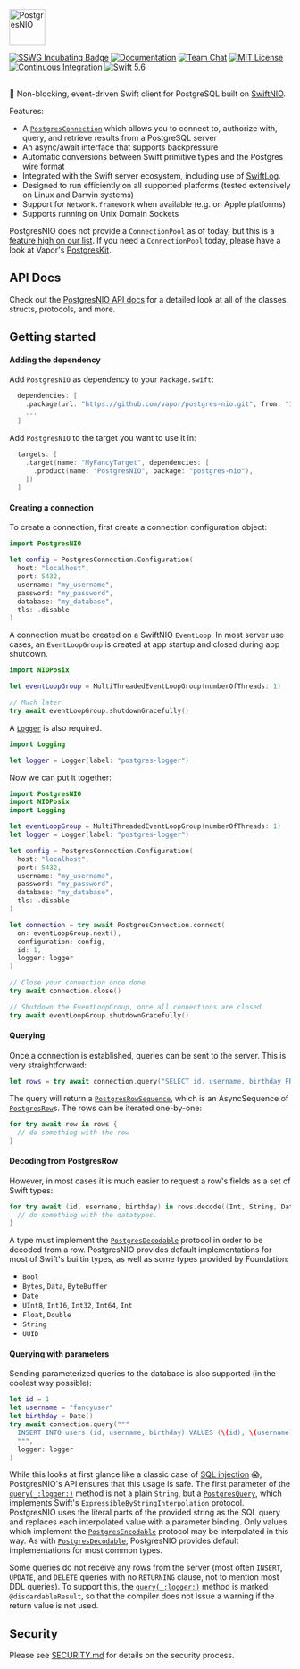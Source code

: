 <img src="https://user-images.githubusercontent.com/1342803/59061804-5548e280-8872-11e9-819f-14f19f16fcb6.png" height="64" alt="PostgresNIO">

[![SSWG Incubating Badge](https://img.shields.io/badge/sswg-incubating-green.svg)][SSWG Incubation]
[![Documentation](http://img.shields.io/badge/read_the-docs-2196f3.svg)][Documentation]
[![Team Chat](https://img.shields.io/discord/431917998102675485.svg)][Team Chat]
[![MIT License](http://img.shields.io/badge/license-MIT-brightgreen.svg)][MIT License]
[![Continuous Integration](https://github.com/vapor/postgres-nio/actions/workflows/test.yml/badge.svg)][Continuous Integration]
[![Swift 5.6](http://img.shields.io/badge/swift-5.6-brightgreen.svg)][Swift 5.6]
<br>
<br>

🐘 Non-blocking, event-driven Swift client for PostgreSQL built on [SwiftNIO].

Features:

- A [`PostgresConnection`] which allows you to connect to, authorize with, query, and retrieve results from a PostgreSQL server
- An async/await interface that supports backpressure 
- Automatic conversions between Swift primitive types and the Postgres wire format
- Integrated with the Swift server ecosystem, including use of [SwiftLog].
- Designed to run efficiently on all supported platforms (tested extensively on Linux and Darwin systems)
- Support for `Network.framework` when available (e.g. on Apple platforms)
- Supports running on Unix Domain Sockets

PostgresNIO does not provide a `ConnectionPool` as of today, but this is a [feature high on our list](https://github.com/vapor/postgres-nio/issues/256). If you need a `ConnectionPool` today, please have a look at Vapor's [PostgresKit]. 

## API Docs

Check out the [PostgresNIO API docs][Documentation] for a 
detailed look at all of the classes, structs, protocols, and more.

## Getting started

#### Adding the dependency

Add `PostgresNIO` as dependency to your `Package.swift`:

```swift
  dependencies: [
    .package(url: "https://github.com/vapor/postgres-nio.git", from: "1.14.0"),
    ...
  ]
```

Add `PostgresNIO` to the target you want to use it in:
```swift
  targets: [
    .target(name: "MyFancyTarget", dependencies: [
      .product(name: "PostgresNIO", package: "postgres-nio"),
    ])
  ]
```

#### Creating a connection

To create a connection, first create a connection configuration object:

```swift
import PostgresNIO

let config = PostgresConnection.Configuration(
  host: "localhost",
  port: 5432,
  username: "my_username",
  password: "my_password",
  database: "my_database",
  tls: .disable
)
```

A connection must be created on a SwiftNIO `EventLoop`. In most server use cases, an 
`EventLoopGroup` is created at app startup and closed during app shutdown.

```swift
import NIOPosix

let eventLoopGroup = MultiThreadedEventLoopGroup(numberOfThreads: 1)

// Much later
try await eventLoopGroup.shutdownGracefully()
```

A [`Logger`] is also required.

```swift
import Logging

let logger = Logger(label: "postgres-logger")
```

Now we can put it together:

```swift
import PostgresNIO
import NIOPosix
import Logging

let eventLoopGroup = MultiThreadedEventLoopGroup(numberOfThreads: 1)
let logger = Logger(label: "postgres-logger")

let config = PostgresConnection.Configuration(
  host: "localhost",
  port: 5432,
  username: "my_username",
  password: "my_password",
  database: "my_database",
  tls: .disable
)

let connection = try await PostgresConnection.connect(
  on: eventLoopGroup.next(),
  configuration: config,
  id: 1,
  logger: logger
)

// Close your connection once done
try await connection.close()

// Shutdown the EventLoopGroup, once all connections are closed.
try await eventLoopGroup.shutdownGracefully()
```

#### Querying

Once a connection is established, queries can be sent to the server. This is very straightforward:

```swift
let rows = try await connection.query("SELECT id, username, birthday FROM users", logger: logger)
```

The query will return a [`PostgresRowSequence`], which is an AsyncSequence of [`PostgresRow`]s. The rows can be iterated one-by-one: 

```swift
for try await row in rows {
  // do something with the row
}
```

#### Decoding from PostgresRow

However, in most cases it is much easier to request a row's fields as a set of Swift types:

```swift
for try await (id, username, birthday) in rows.decode((Int, String, Date).self) {
  // do something with the datatypes.
}
```

A type must implement the [`PostgresDecodable`] protocol in order to be decoded from a row. PostgresNIO provides default implementations for most of Swift's builtin types, as well as some types provided by Foundation:

- `Bool`
- `Bytes`, `Data`, `ByteBuffer`
- `Date`
- `UInt8`, `Int16`, `Int32`, `Int64`, `Int`
- `Float`, `Double`
- `String`
- `UUID`

#### Querying with parameters

Sending parameterized queries to the database is also supported (in the coolest way possible):

```swift
let id = 1
let username = "fancyuser"
let birthday = Date()
try await connection.query("""
  INSERT INTO users (id, username, birthday) VALUES (\(id), \(username), \(birthday))
  """, 
  logger: logger
)
```

While this looks at first glance like a classic case of [SQL injection](https://en.wikipedia.org/wiki/SQL_injection) 😱, PostgresNIO's API ensures that this usage is safe. The first parameter of the [`query(_:logger:)`] method is not a plain `String`, but a [`PostgresQuery`], which implements Swift's `ExpressibleByStringInterpolation` protocol. PostgresNIO uses the literal parts of the provided string as the SQL query and replaces each interpolated value with a parameter binding. Only values which implement the [`PostgresEncodable`] protocol may be interpolated in this way. As with [`PostgresDecodable`], PostgresNIO provides default implementations for most common types.

Some queries do not receive any rows from the server (most often `INSERT`, `UPDATE`, and `DELETE` queries with no `RETURNING` clause, not to mention most DDL queries). To support this, the [`query(_:logger:)`] method is marked `@discardableResult`, so that the compiler does not issue a warning if the return value is not used. 

## Security

Please see [SECURITY.md] for details on the security process.

[SSWG Incubation]: https://github.com/swift-server/sswg/blob/main/process/incubation.md#graduated-level
[Documentation]: https://swiftpackageindex.com/vapor/postgres-nio/documentation
[Team Chat]: https://discord.gg/vapor
[MIT License]: LICENSE
[Continuous Integration]: https://github.com/vapor/postgres-nio/actions
[Swift 5.6]: https://swift.org
[Security.md]: https://github.com/vapor/.github/blob/main/SECURITY.md

[`PostgresConnection`]: https://swiftpackageindex.com/vapor/postgres-nio/documentation/postgresnio/postgresconnection/
[`query(_:logger:)`]: https://swiftpackageindex.com/vapor/postgres-nio/documentation/postgresnio/postgresconnection/query(_:logger:file:line:)-9mkfn
[`PostgresQuery`]: https://swiftpackageindex.com/vapor/postgres-nio/documentation/postgresnio/postgresquery/
[`PostgresRow`]: https://swiftpackageindex.com/vapor/postgres-nio/documentation/postgresnio/postgresrow/
[`PostgresRowSequence`]: https://swiftpackageindex.com/vapor/postgres-nio/documentation/postgresnio/postgresrowsequence/
[`PostgresDecodable`]: https://swiftpackageindex.com/vapor/postgres-nio/documentation/postgresnio/postgresdecodable/
[`PostgresEncodable`]: https://swiftpackageindex.com/vapor/postgres-nio/documentation/postgresnio/postgresencodable/

[PostgresKit]: https://github.com/vapor/postgres-kit

[SwiftNIO]: https://github.com/apple/swift-nio
[SwiftLog]: https://github.com/apple/swift-log
[`Logger`]: https://apple.github.io/swift-log/docs/current/Logging/Structs/Logger.html
